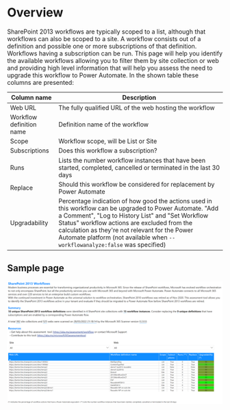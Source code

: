 # Overview

SharePoint 2013 workflows are typically scoped to a list, although that workflows can also be scoped to a site. A workflow consists out of a definition and possible one or more subscriptions of that definition. Workflows having a subscription can be run. This page will help you identify the available workflows allowing you to filter them by site collection or web and providing high level information that will help you assess the need to upgrade this workflow to Power Automate. In the shown table these columns are presented:

Column name | Description
------------|------------
Web URL | The fully qualified URL of the web hosting the workflow
Workflow definition name | Definition name of the workflow
Scope | Workflow scope, will be List or Site
Subscriptions | Does this workflow a subscription?
Runs | Lists the number workflow instances that have been started, completed, cancelled or terminated in the last 30 days
Replace | Should this workflow be considered for replacement by Power Automate
Upgradability | Percentage indication of how good the actions used in this workflow can be upgraded to Power Automate. "Add a Comment", "Log to History List" and "Set Workflow Status" workflow actions are excluded from the calculation as they're not relevant for the Power Automate platform (not available when `--workflowanalyze:false` was specified)

## Sample page

![workflow overview](../images/workflowoverview.png)
